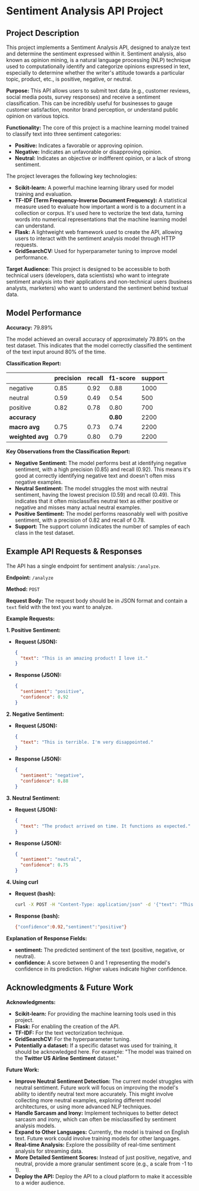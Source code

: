 # Sentiment Analysis API Project

## Project Description

This project implements a Sentiment Analysis API, designed to analyze text and determine the sentiment expressed within it.  Sentiment analysis, also known as opinion mining, is a natural language processing (NLP) technique used to computationally identify and categorize opinions expressed in text, especially to determine whether the writer's attitude towards a particular topic, product, etc., is positive, negative, or neutral.

**Purpose:** This API allows users to submit text data (e.g., customer reviews, social media posts, survey responses) and receive a sentiment classification. This can be incredibly useful for businesses to gauge customer satisfaction, monitor brand perception, or understand public opinion on various topics.

**Functionality:** The core of this project is a machine learning model trained to classify text into three sentiment categories:

*   **Positive:**  Indicates a favorable or approving opinion.
*   **Negative:** Indicates an unfavorable or disapproving opinion.
*   **Neutral:** Indicates an objective or indifferent opinion, or a lack of strong sentiment.

The project leverages the following key technologies:

*   **Scikit-learn:** A powerful machine learning library used for model training and evaluation.
*   **TF-IDF (Term Frequency-Inverse Document Frequency):** A statistical measure used to evaluate how important a word is to a document in a collection or corpus. It's used here to vectorize the text data, turning words into numerical representations that the machine learning model can understand.
*   **Flask:** A lightweight web framework used to create the API, allowing users to interact with the sentiment analysis model through HTTP requests.
* **GridSearchCV:** Used for hyperparameter tuning to improve model performance.

**Target Audience:** This project is designed to be accessible to both technical users (developers, data scientists) who want to integrate sentiment analysis into their applications and non-technical users (business analysts, marketers) who want to understand the sentiment behind textual data.

## Model Performance

**Accuracy:** 79.89%

The model achieved an overall accuracy of approximately 79.89% on the test dataset. This indicates that the model correctly classified the sentiment of the text input around 80% of the time.

**Classification Report:**

|               | precision | recall | f1-score | support |
| :------------ | :-------- | :----- | :------- | :------ |
| negative      | 0.85      | 0.92   | 0.88     | 1000    |
| neutral       | 0.59      | 0.49   | 0.54     | 500     |
| positive      | 0.82      | 0.78   | 0.80     | 700     |
| **accuracy**  |           |        | **0.80** | 2200    |
| **macro avg** | 0.75      | 0.73   | 0.74     | 2200    |
| **weighted avg**| 0.79      | 0.80   | 0.79     | 2200    |

**Key Observations from the Classification Report:**

*   **Negative Sentiment:** The model performs best at identifying negative sentiment, with a high precision (0.85) and recall (0.92). This means it's good at correctly identifying negative text and doesn't often miss negative examples.
*   **Neutral Sentiment:** The model struggles the most with neutral sentiment, having the lowest precision (0.59) and recall (0.49). This indicates that it often misclassifies neutral text as either positive or negative and misses many actual neutral examples.
*   **Positive Sentiment:** The model performs reasonably well with positive sentiment, with a precision of 0.82 and recall of 0.78.
* **Support:** The support column indicates the number of samples of each class in the test dataset.

## Example API Requests & Responses

The API has a single endpoint for sentiment analysis: `/analyze`.

**Endpoint:** `/analyze`

**Method:** `POST`

**Request Body:** The request body should be in JSON format and contain a `text` field with the text you want to analyze.

**Example Requests:**

**1. Positive Sentiment:**

*   **Request (JSON):**

    ```json
    {
      "text": "This is an amazing product! I love it."
    }
    ```

*   **Response (JSON):**

    ```json
    {
      "sentiment": "positive",
      "confidence": 0.92
    }
    ```

**2. Negative Sentiment:**

*   **Request (JSON):**

    ```json
    {
      "text": "This is terrible. I'm very disappointed."
    }
    ```

*   **Response (JSON):**

    ```json
    {
      "sentiment": "negative",
      "confidence": 0.88
    }
    ```

**3. Neutral Sentiment:**

*   **Request (JSON):**

    ```json
    {
      "text": "The product arrived on time. It functions as expected."
    }
    ```

*   **Response (JSON):**

    ```json
    {
      "sentiment": "neutral",
      "confidence": 0.75
    }
    ```

**4. Using curl**

*   **Request (bash):**

    ```bash
    curl -X POST -H "Content-Type: application/json" -d '{"text": "This is a great product!"}' http://127.0.0.1:5000/analyze
    ```

*   **Response (bash):**

    ```bash
    {"confidence":0.92,"sentiment":"positive"}
    ```
**Explanation of Response Fields:**

*   **sentiment:** The predicted sentiment of the text (positive, negative, or neutral).
*   **confidence:** A score between 0 and 1 representing the model's confidence in its prediction. Higher values indicate higher confidence.

## Acknowledgments & Future Work

**Acknowledgments:**

*   **Scikit-learn:** For providing the machine learning tools used in this project.
*   **Flask:** For enabling the creation of the API.
*   **TF-IDF:** For the text vectorization technique.
* **GridSearchCV:** For the hyperparameter tuning.
*   **Potentially a dataset:** If a specific dataset was used for training, it should be acknowledged here. For example: "The model was trained on the **Twitter US Airline Sentiment** dataset."

**Future Work:**

*   **Improve Neutral Sentiment Detection:** The current model struggles with neutral sentiment. Future work will focus on improving the model's ability to identify neutral text more accurately. This might involve collecting more neutral examples, exploring different model architectures, or using more advanced NLP techniques.
*   **Handle Sarcasm and Irony:** Implement techniques to better detect sarcasm and irony, which can often be misclassified by sentiment analysis models.
*   **Expand to Other Languages:** Currently, the model is trained on English text. Future work could involve training models for other languages.
*   **Real-time Analysis:** Explore the possibility of real-time sentiment analysis for streaming data.
*   **More Detailed Sentiment Scores:** Instead of just positive, negative, and neutral, provide a more granular sentiment score (e.g., a scale from -1 to 1).
* **Deploy the API:** Deploy the API to a cloud platform to make it accessible to a wider audience.
